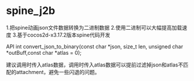 # spine_j2b

1.把spine动画json文件数据转换为二进制数据
2.使用二进制可以大幅提高加载速度
3.基于cocos2d-x3.17.2版本spine代码开发

API
int convert_json_to_binary(const char *json, size_t len, unsigned char *outBuff,const char *atlas = 0);
    
建议调用时传入atlas数据，调用时传入atlas数据可以提前过滤掉json和atlas不匹配的attachment，避免一些闪退的问题。



